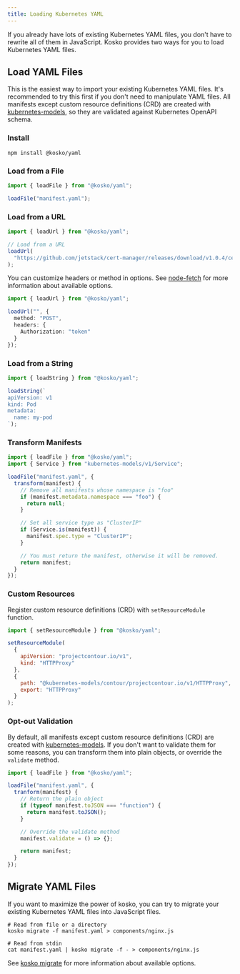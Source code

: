```yaml
---
title: Loading Kubernetes YAML
---
```


If you already have lots of existing Kubernetes YAML files, you don't have to rewrite all of them in JavaScript. Kosko provides two ways for you to load Kubernetes YAML files.

## Load YAML Files

This is the easiest way to import your existing Kubernetes YAML files. It's recommended to try this first if you don't need to manipulate YAML files. All manifests except custom resource definitions (CRD) are created with [kubernetes-models], so they are validated against Kubernetes OpenAPI schema.

### Install

```shell
npm install @kosko/yaml
```

### Load from a File

```ts ts2js
import { loadFile } from "@kosko/yaml";

loadFile("manifest.yaml");
```

### Load from a URL

```ts ts2js
import { loadUrl } from "@kosko/yaml";

// Load from a URL
loadUrl(
  "https://github.com/jetstack/cert-manager/releases/download/v1.0.4/cert-manager.yaml"
);
```

You can customize headers or method in options. See [node-fetch](https://github.com/node-fetch/node-fetch#options) for more information about available options.

```ts ts2js
import { loadUrl } from "@kosko/yaml";

loadUrl("", {
  method: "POST",
  headers: {
    Authorization: "token"
  }
});
```

### Load from a String

```ts ts2js
import { loadString } from "@kosko/yaml";

loadString(`
apiVersion: v1
kind: Pod
metadata:
  name: my-pod
`);
```

### Transform Manifests

```ts ts2js
import { loadFile } from "@kosko/yaml";
import { Service } from "kubernetes-models/v1/Service";

loadFile("manifest.yaml", {
  transform(manifest) {
    // Remove all manifests whose namespace is "foo"
    if (manifest.metadata.namespace === "foo") {
      return null;
    }

    // Set all service type as "ClusterIP"
    if (Service.is(manifest)) {
      manifest.spec.type = "ClusterIP";
    }

    // You must return the manifest, otherwise it will be removed.
    return manifest;
  }
});
```

### Custom Resources

Register custom resource definitions (CRD) with `setResourceModule` function.

```js
import { setResourceModule } from "@kosko/yaml";

setResourceModule(
  {
    apiVersion: "projectcontour.io/v1",
    kind: "HTTPProxy"
  },
  {
    path: "@kubernetes-models/contour/projectcontour.io/v1/HTTPProxy",
    export: "HTTPProxy"
  }
);
```

### Opt-out Validation

By default, all manifests except custom resource definitions (CRD) are created with [kubernetes-models]. If you don't want to validate them for some reasons, you can transform them into plain objects, or override the `validate` method.

```js
import { loadFile } from "@kosko/yaml";

loadFile("manifest.yaml", {
  tranform(manifest) {
    // Return the plain object
    if (typeof manifest.toJSON === "function") {
      return manifest.toJSON();
    }

    // Override the validate method
    manifest.validate = () => {};

    return manifest;
  }
});
```

## Migrate YAML Files

If you want to maximize the power of kosko, you can try to migrate your existing Kubernetes YAML files into JavaScript files.

```shell
# Read from file or a directory
kosko migrate -f manifest.yaml > components/nginx.js

# Read from stdin
cat manifest.yaml | kosko migrate -f - > components/nginx.js
```

See [kosko migrate](commands.md#migrate) for more information about available options.

[kubernetes-models]: https://github.com/tommy351/kubernetes-models-ts
